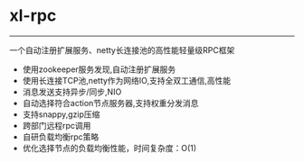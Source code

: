 # xl-rpc
---
一个自动注册扩展服务、netty长连接池的高性能轻量级RPC框架
<br/>

  * 使用zookeeper服务发现,自动注册扩展服务
  * 使用长连接TCP池,netty作为网络IO,支持全双工通信,高性能
  * 消息发送支持异步/同步,NIO
  * 自动选择符合action节点服务器,支持权重分发消息
  * 支持snappy,gzip压缩
  * 跨部门远程rpc调用
  * 自研负载均衡rpc策略
  * 优化选择节点的负载均衡性能，时间复杂度：O(1)


